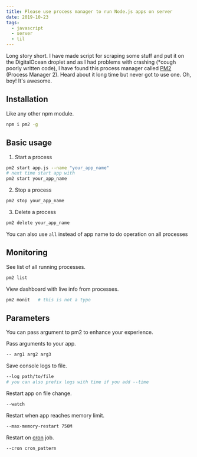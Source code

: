 ```yaml
---
title: Please use process manager to run Node.js apps on server
date: 2019-10-23
tags:
  - javascript
  - server
  - til
---
```


Long story short. I have made script for scraping some stuff and put it on the DigitalOcean droplet and as I had problems with crashing (*cough poorly written code), I have found this process manager called [PM2](http://pm2.keymetrics.io/) (Process Manager 2). Heard about it long time but never got to use one. Oh, boy! It's awesome.

## Installation

Like any other npm module.

```sh
npm i pm2 -g
```

## Basic usage

1. Start a process

```sh
pm2 start app.js --name "your_app_name"
# next time start app with
pm2 start your_app_name
```

2. Stop a process

```sh
pm2 stop your_app_name
```

3. Delete a process

```sh
pm2 delete your_app_name
```

You can also use `all` instead of app name to do operation on all processes

## Monitoring

See list of all running processes.

```sh
pm2 list
```

View dashboard with live info from processes.

```sh
pm2 monit   # this is not a typo
```

## Parameters

You can pass argument to pm2 to enhance your experience.

Pass arguments to your app.

```bash
-- arg1 arg2 arg3
```

Save console logs to file.

```bash
--log path/to/file
# you can also prefix logs with time if you add --time
```

Restart app on file change.

```bash
--watch
```

Restart when app reaches memory limit.

```bash
--max-memory-restart 750M
```

Restart on [cron](https://en.wikipedia.org/wiki/Cron) job.

```bash
--cron cron_pattern
```
